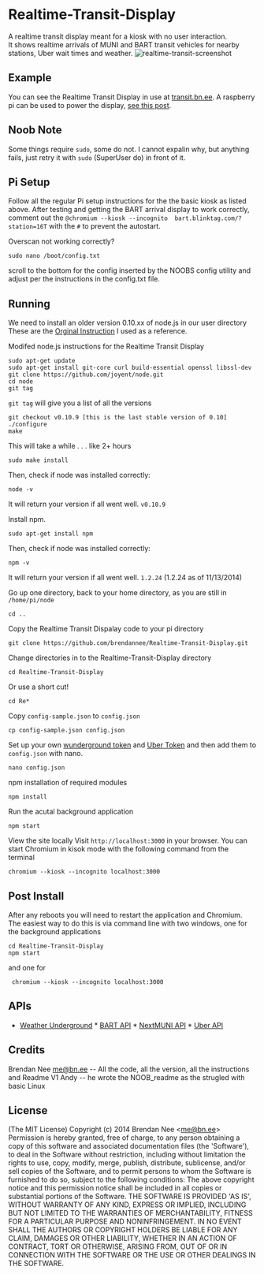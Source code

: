 # Realtime-Transit-Display
A realtime transit display meant for a kiosk with no user interaction.  
It shows realtime arrivals of MUNI and BART transit vehicles for nearby 
stations, Uber wait times and weather. 
![realtime-transit-screenshot](https://cloud.githubusercontent.com/assets/96217/4850393/82544c50-6069-11e4-8a2b-a818d29e009b.png)
## Example
You can see the Realtime Transit Display in use at 
[transit.bn.ee](http://transit.bn.ee).  A raspberry pi can be used to 
power the display, [see this 
post](http://blog.bn.ee/2013/01/11/building-a-real-time-transit-information-kiosk-with-raspberry-pi/).
## Noob Note
Some things require `sudo`, some do not.  I cannot expalin why, but anything fails, just retry it with `sudo` (SuperUser do) in front of it.
## Pi Setup
Follow all the regular Pi setup instructions for the the basic kiosk as 
listed above.  After testing and getting the BART arrival display to 
work correctly, comment out the `@chromium --kiosk --incognito 
bart.blinktag.com/?station=16T` with the `#` to prevent the autostart.

Overscan not working correctly?

    sudo nano /boot/config.txt 

scroll to the bottom for the config inserted by the NOOBS config utility and adjust per the instructions in the config.txt file.
## Running
We need to install an older version 0.10.xx of node.js in our user directory These are the [Orginal Instruction](https://ariejan.net/2011/10/24/installing-node-js-and-npm-on-ubuntu-debian/) I used as a reference.

Modifed node.js instructions for the Realtime Transit Display

    sudo apt-get update
    sudo apt-get install git-core curl build-essential openssl libssl-dev
    git clone https://github.com/joyent/node.git
    cd node
    git tag 
`git tag` will give you a list of all the versions

    git checkout v0.10.9 [this is the last stable version of 0.10]
    ./configure
    make
This will take a while . . . like 2+ hours

    sudo make install
	
Then, check if node was installed correctly:

    node -v

It will return your version if all went well. `v0.10.9`

Install npm.

    sudo apt-get install npm
	
Then, check if node was installed correctly:

    npm -v

It will return your version if all went well. `1.2.24` (1.2.24 as of 11/13/2014)

Go up one directory, back to your home directory, as you are still in `/home/pi/node`

    cd ..

Copy the Realtime Transit Dispalay code to your pi directory

    git clone https://github.com/brendannee/Realtime-Transit-Display.git 

Change directories in to the Realtime-Transit-Display directory

    cd Realtime-Transit-Display
 
 Or use a short cut!
 
    cd Re*
    
Copy `config-sample.json` to `config.json`

    cp config-sample.json config.json 
    
Set up your own [wunderground token](http://www.wunderground.com/weather/api/) and [Uber Token](https://developer.uber.com) and then add them to `config.json` with nano.

    nano config.json

npm installation of required modules

    npm install 
    
Run the acutal background application

    npm start
    
View the site locally Visit `http://localhost:3000` in your browser.
You can start Chromium in kisok mode with the following command from the terminal

    chromium --kiosk --incognito localhost:3000

## Post Install
After any reboots you will need to restart the application and Chromium.  The easiest way to do this is via command line with two windows, one for the background applications

    cd Realtime-Transit-Display
    npm start
    
 and one for 
 
     chromium --kiosk --incognito localhost:3000
## APIs
* [Weather Underground](http://api.wunderground.com) * [BART 
API](http://api.bart.gov) * [NextMUNI 
API](http://www.sfmta.com/cms/asite/nextmunidata.htm) * [Uber 
API](https://developer.uber.com)
## Credits
Brendan Nee me@bn.ee -- All the code, all the version, all the instructions and Readme V1
Andy -- he wrote the NOOB_readme as the strugled with basic Linux
## License
(The MIT License) Copyright (c) 2014 Brendan Nee &lt;me@bn.ee&gt; 
Permission is hereby granted, free of charge, to any person obtaining a 
copy of this software and associated documentation files (the 
'Software'), to deal in the Software without restriction, including 
without limitation the rights to use, copy, modify, merge, publish, 
distribute, sublicense, and/or sell copies of the Software, and to 
permit persons to whom the Software is furnished to do so, subject to 
the following conditions: The above copyright notice and this permission 
notice shall be included in all copies or substantial portions of the 
Software. THE SOFTWARE IS PROVIDED 'AS IS', WITHOUT WARRANTY OF ANY 
KIND, EXPRESS OR IMPLIED, INCLUDING BUT NOT LIMITED TO THE WARRANTIES OF 
MERCHANTABILITY, FITNESS FOR A PARTICULAR PURPOSE AND NONINFRINGEMENT. 
IN NO EVENT SHALL THE AUTHORS OR COPYRIGHT HOLDERS BE LIABLE FOR ANY 
CLAIM, DAMAGES OR OTHER LIABILITY, WHETHER IN AN ACTION OF CONTRACT, 
TORT OR OTHERWISE, ARISING FROM, OUT OF OR IN CONNECTION WITH THE 
SOFTWARE OR THE USE OR OTHER DEALINGS IN THE SOFTWARE.
